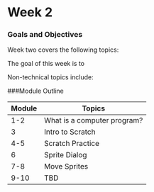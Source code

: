 # Week 2

### Goals and Objectives

Week two covers the following topics:

The goal of this week is to

Non-technical topics include:

###Module Outline

| Module                      | Topics                      |
|-----------------------------|-----------------------------|
| 1-2                         | What is a computer program? |
| 3                           | Intro to Scratch            |
| 4-5                         | Scratch Practice            |
| 6                           | Sprite Dialog               |
| 7-8                         | Move Sprites                |
| 9-10                        |         TBD                 |
